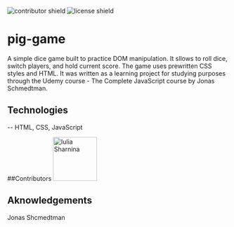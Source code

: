 ![contributor shield](https://img.shields.io/badge/Contributors-1-%23c24d89?style=for-the-badge)
![license shield](https://img.shields.io/badge/License-MIT-green?style=for-the-badge)

# pig-game
A simple dice game built to practice DOM manipulation. It sllows to roll dice, switch players, and hold current score. The game uses prewritten CSS styles and HTML. It was written as a learning project for studying purposes through the Udemy course - The Complete JavaScript course by Jonas Schmedtman. 

## Technologies
-- HTML, CSS, JavaScript

##Contributors
<a href="https://github.com/julia-ediamond">
  <img src="https://github.com/julia-ediamond.png" alt="Iulia Sharnina" width="100"/>
</a>

## Aknowledgements
Jonas Shcmedtman
